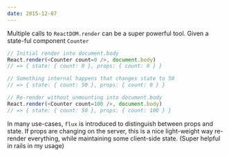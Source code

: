 ```yaml
---
date: 2015-12-07
---
```


Multiple calls to `ReactDOM.render` can be a super powerful tool. Given a
state-ful component `Counter`

```javascript
// Initial render into document.body
React.render(<Counter count=0 />, document.body)
// => { state: { count: 0 }, props: { count: 0 } }

// Something internal happens that changes state to 50
// => { state: { count: 50 }, props: { count: 0 } }

// Re-render without unmounting into document.body
React.render(<Counter count=100 />, document.body)
// => { state: { count: 50 }, props: { count: 100 } }
```

In many use-cases, `flux` is introduced to distinguish between props and state.
If props are changing on the server, this is a nice light-weight way re-render
everything, while maintaining some client-side state. (Super helpful in rails in
my usage)
